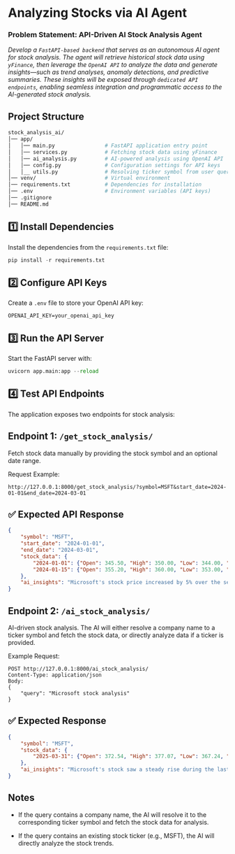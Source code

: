 # Analyzing Stocks via AI Agent

### Problem Statement: API-Driven AI Stock Analysis Agent

*Develop a ```FastAPI-based backend``` that serves as an autonomous AI agent for stock analysis. The agent will retrieve historical stock data using ```yFinance```, then leverage the ```OpenAI API``` to analyze the data and generate insights—such as trend analyses, anomaly detections, and predictive summaries. These insights will be exposed through ```dedicated API endpoints```, enabling seamless integration and programmatic access to the AI-generated stock analysis.*

## Project Structure
```bash
stock_analysis_ai/
│── app/
│   │── main.py                # FastAPI application entry point
│   │── services.py            # Fetching stock data using yFinance
│   │── ai_analysis.py         # AI-powered analysis using OpenAI API
│   │── config.py              # Configuration settings for API keys
│   │__ utils.py               # Resolving ticker symbol from user query
│── venv/                      # Virtual environment
│── requirements.txt           # Dependencies for installation
│── .env                       # Environment variables (API keys)
│── .gitignore
│── README.md
```

## 1️⃣ Install Dependencies
Install the dependencies from the ```requirements.txt``` file:
```python
pip install -r requirements.txt
```
## 2️⃣ Configure API Keys
Create a ```.env``` file to store your OpenAI API key:
```
OPENAI_API_KEY=your_openai_api_key
```
## 3️⃣ Run the API Server
Start the FastAPI server with:
```python
uvicorn app.main:app --reload
```
## 4️⃣ Test API Endpoints
The application exposes two endpoints for stock analysis:

## Endpoint 1: `/get_stock_analysis/`

Fetch stock data manually by providing the stock symbol and an optional date range.

Request Example:
```
http://127.0.0.1:8000/get_stock_analysis/?symbol=MSFT&start_date=2024-01-01&end_date=2024-03-01
```
## ✅ Expected API Response
```json
{
    "symbol": "MSFT",
    "start_date": "2024-01-01",
    "end_date": "2024-03-01",
    "stock_data": {
        "2024-01-01": {"Open": 345.50, "High": 350.00, "Low": 344.00, "Close": 348.50, "Volume": 2000000},
        "2024-01-15": {"Open": 355.20, "High": 360.00, "Low": 353.00, "Close": 358.10, "Volume": 1800000}
    },
    "ai_insights": "Microsoft's stock price increased by 5% over the selected period, showing a strong uptrend with high volatility. A sharp drop was observed on February 10, likely due to earnings report expectations."
}
```

## Endpoint 2: `/ai_stock_analysis/`
AI-driven stock analysis. The AI will either resolve a company name to a ticker symbol and fetch the stock data, or directly analyze data if a ticker is provided.

Example Request:
```
POST http://127.0.0.1:8000/ai_stock_analysis/
Content-Type: application/json
Body:
{
    "query": "Microsoft stock analysis"
}
```
## ✅ Expected Response
```json
{
    "symbol": "MSFT",
    "stock_data": {
        "2025-03-31": {"Open": 372.54, "High": 377.07, "Low": 367.24, "Close": 375.39, "Volume": 35158100}
    },
    "ai_insights": "Microsoft's stock saw a steady rise during the last two days, indicating strong bullish sentiment in the market."
}
```

## Notes

- If the query contains a company name, the AI will resolve it to the corresponding ticker symbol and fetch the stock data for analysis.

- If the query contains an existing stock ticker (e.g., MSFT), the AI will directly analyze the stock trends.